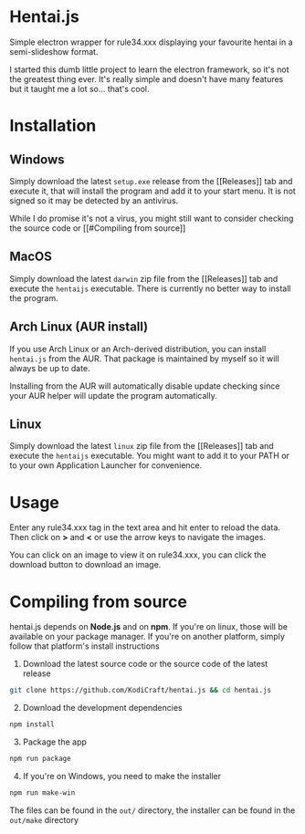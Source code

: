 # Hentai.js
Simple electron wrapper for rule34.xxx displaying your favourite hentai in a semi-slideshow format.

I started this dumb little project to learn the electron framework, so it's not the greatest thing ever. It's really simple and doesn't have many features but it taught me a lot so... that's cool.

# Installation
## Windows
Simply download the latest `setup.exe` release from the [[Releases]] tab and execute it, that will install the program and add it to your start menu. It is not signed so it may be detected by an antivirus.

While I do promise it's not a virus, you might still want to consider checking the source code or [[#Compiling from source]]
## MacOS
Simply download the latest `darwin` zip file from the [[Releases]] tab and execute the `hentaijs` executable. There is currently no better way to install the program.
## Arch Linux (AUR install)
If you use Arch Linux or an Arch-derived distribution, you can install `hentai.js` from the AUR. That package is maintained by myself so it will always be up to date.

Installing from the AUR will automatically disable update checking since your AUR helper will update the program automatically.
## Linux
Simply download the latest `linux` zip file from the [[Releases]] tab and execute the `hentaijs` executable. You might want to add it to your PATH or to your own Application Launcher for convenience.

# Usage
Enter any rule34.xxx tag in the text area and hit enter to reload the data. Then click on **>** and **<** or use the arrow keys to navigate the images.

You can click on an image to view it on rule34.xxx, you can click the download button to download an image.

# Compiling from source
hentai.js depends on **Node.js** and on **npm**. If you're on linux, those will be available on your package manager. If you're on another platform, simply follow that platform's install instructions

1. Download the latest source code or the source code of the latest release
```sh
git clone https://github.com/KodiCraft/hentai.js && cd hentai.js
```

2. Download the development dependencies
```sh
npm install
```

3. Package the app
```sh
npm run package
```

4. If you're on Windows, you need to make the installer
```sh
npm run make-win
```

The files can be found in the `out/` directory, the installer can be found in the `out/make` directory
